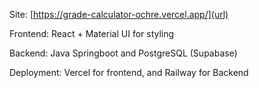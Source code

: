Site: [https://grade-calculator-ochre.vercel.app/](url)

Frontend: React + Material UI for styling

Backend: Java Springboot and PostgreSQL (Supabase)

Deployment: Vercel for frontend, and Railway for Backend

